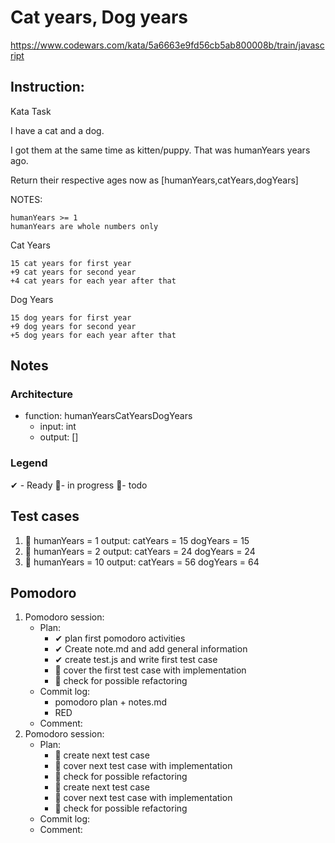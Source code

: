 # Cat years, Dog years
https://www.codewars.com/kata/5a6663e9fd56cb5ab800008b/train/javascript

## Instruction:
Kata Task

I have a cat and a dog.

I got them at the same time as kitten/puppy. That was humanYears years ago.

Return their respective ages now as [humanYears,catYears,dogYears]

NOTES:

    humanYears >= 1
    humanYears are whole numbers only

Cat Years

    15 cat years for first year
    +9 cat years for second year
    +4 cat years for each year after that

Dog Years

    15 dog years for first year
    +9 dog years for second year
    +5 dog years for each year after that

## Notes
### Architecture
* function: humanYearsCatYearsDogYears 
    * input: int
    * output: []
	
### Legend
 ✔ - Ready
 🚧- in progress
 📃- todo
 
## Test cases
1. 🚧 humanYears = 1 output: catYears = 15 dogYears = 15
1. 📃 humanYears = 2 output: catYears = 24 dogYears = 24
1. 📃 humanYears = 10 output: catYears = 56 dogYears = 64

## Pomodoro
1. Pomodoro session:
    * Plan:  
        * ✔ plan first pomodoro activities
        * ✔ Create note.md and add general information 
        * ✔ create test.js and write first test case
        * 📃 cover the first test case with implementation
        * 📃 check for possible refactoring
    * Commit log:
        * pomodoro plan + notes.md
        * RED
    * Comment: 
1. Pomodoro session:
    * Plan:  
        * 📃 create next test case
        * 📃 cover next test case with implementation
        * 📃 check for possible refactoring
        * 📃 create next test case
        * 📃 cover next test case with implementation
        * 📃 check for possible refactoring
    * Commit log:
    * Comment: 